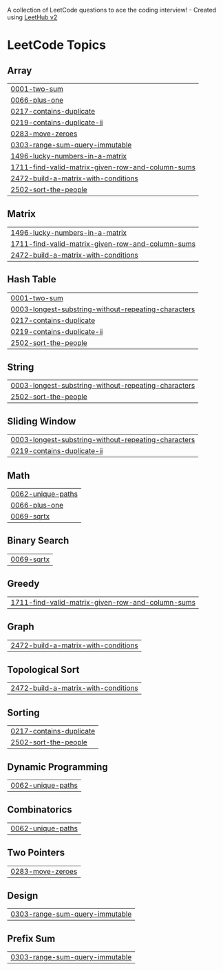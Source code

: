 A collection of LeetCode questions to ace the coding interview! - Created using [LeetHub v2](https://github.com/arunbhardwaj/LeetHub-2.0)
<!---LeetCode Topics Start-->
# LeetCode Topics
## Array
|  |
| ------- |
| [0001-two-sum](https://github.com/Saranam-Sowmya-2004/leetcode/tree/master/0001-two-sum) |
| [0066-plus-one](https://github.com/Saranam-Sowmya-2004/leetcode/tree/master/0066-plus-one) |
| [0217-contains-duplicate](https://github.com/Saranam-Sowmya-2004/leetcode/tree/master/0217-contains-duplicate) |
| [0219-contains-duplicate-ii](https://github.com/Saranam-Sowmya-2004/leetcode/tree/master/0219-contains-duplicate-ii) |
| [0283-move-zeroes](https://github.com/Saranam-Sowmya-2004/leetcode/tree/master/0283-move-zeroes) |
| [0303-range-sum-query-immutable](https://github.com/Saranam-Sowmya-2004/leetcode/tree/master/0303-range-sum-query-immutable) |
| [1496-lucky-numbers-in-a-matrix](https://github.com/Saranam-Sowmya-2004/leetcode/tree/master/1496-lucky-numbers-in-a-matrix) |
| [1711-find-valid-matrix-given-row-and-column-sums](https://github.com/Saranam-Sowmya-2004/leetcode/tree/master/1711-find-valid-matrix-given-row-and-column-sums) |
| [2472-build-a-matrix-with-conditions](https://github.com/Saranam-Sowmya-2004/leetcode/tree/master/2472-build-a-matrix-with-conditions) |
| [2502-sort-the-people](https://github.com/Saranam-Sowmya-2004/leetcode/tree/master/2502-sort-the-people) |
## Matrix
|  |
| ------- |
| [1496-lucky-numbers-in-a-matrix](https://github.com/Saranam-Sowmya-2004/leetcode/tree/master/1496-lucky-numbers-in-a-matrix) |
| [1711-find-valid-matrix-given-row-and-column-sums](https://github.com/Saranam-Sowmya-2004/leetcode/tree/master/1711-find-valid-matrix-given-row-and-column-sums) |
| [2472-build-a-matrix-with-conditions](https://github.com/Saranam-Sowmya-2004/leetcode/tree/master/2472-build-a-matrix-with-conditions) |
## Hash Table
|  |
| ------- |
| [0001-two-sum](https://github.com/Saranam-Sowmya-2004/leetcode/tree/master/0001-two-sum) |
| [0003-longest-substring-without-repeating-characters](https://github.com/Saranam-Sowmya-2004/leetcode/tree/master/0003-longest-substring-without-repeating-characters) |
| [0217-contains-duplicate](https://github.com/Saranam-Sowmya-2004/leetcode/tree/master/0217-contains-duplicate) |
| [0219-contains-duplicate-ii](https://github.com/Saranam-Sowmya-2004/leetcode/tree/master/0219-contains-duplicate-ii) |
| [2502-sort-the-people](https://github.com/Saranam-Sowmya-2004/leetcode/tree/master/2502-sort-the-people) |
## String
|  |
| ------- |
| [0003-longest-substring-without-repeating-characters](https://github.com/Saranam-Sowmya-2004/leetcode/tree/master/0003-longest-substring-without-repeating-characters) |
| [2502-sort-the-people](https://github.com/Saranam-Sowmya-2004/leetcode/tree/master/2502-sort-the-people) |
## Sliding Window
|  |
| ------- |
| [0003-longest-substring-without-repeating-characters](https://github.com/Saranam-Sowmya-2004/leetcode/tree/master/0003-longest-substring-without-repeating-characters) |
| [0219-contains-duplicate-ii](https://github.com/Saranam-Sowmya-2004/leetcode/tree/master/0219-contains-duplicate-ii) |
## Math
|  |
| ------- |
| [0062-unique-paths](https://github.com/Saranam-Sowmya-2004/leetcode/tree/master/0062-unique-paths) |
| [0066-plus-one](https://github.com/Saranam-Sowmya-2004/leetcode/tree/master/0066-plus-one) |
| [0069-sqrtx](https://github.com/Saranam-Sowmya-2004/leetcode/tree/master/0069-sqrtx) |
## Binary Search
|  |
| ------- |
| [0069-sqrtx](https://github.com/Saranam-Sowmya-2004/leetcode/tree/master/0069-sqrtx) |
## Greedy
|  |
| ------- |
| [1711-find-valid-matrix-given-row-and-column-sums](https://github.com/Saranam-Sowmya-2004/leetcode/tree/master/1711-find-valid-matrix-given-row-and-column-sums) |
## Graph
|  |
| ------- |
| [2472-build-a-matrix-with-conditions](https://github.com/Saranam-Sowmya-2004/leetcode/tree/master/2472-build-a-matrix-with-conditions) |
## Topological Sort
|  |
| ------- |
| [2472-build-a-matrix-with-conditions](https://github.com/Saranam-Sowmya-2004/leetcode/tree/master/2472-build-a-matrix-with-conditions) |
## Sorting
|  |
| ------- |
| [0217-contains-duplicate](https://github.com/Saranam-Sowmya-2004/leetcode/tree/master/0217-contains-duplicate) |
| [2502-sort-the-people](https://github.com/Saranam-Sowmya-2004/leetcode/tree/master/2502-sort-the-people) |
## Dynamic Programming
|  |
| ------- |
| [0062-unique-paths](https://github.com/Saranam-Sowmya-2004/leetcode/tree/master/0062-unique-paths) |
## Combinatorics
|  |
| ------- |
| [0062-unique-paths](https://github.com/Saranam-Sowmya-2004/leetcode/tree/master/0062-unique-paths) |
## Two Pointers
|  |
| ------- |
| [0283-move-zeroes](https://github.com/Saranam-Sowmya-2004/leetcode/tree/master/0283-move-zeroes) |
## Design
|  |
| ------- |
| [0303-range-sum-query-immutable](https://github.com/Saranam-Sowmya-2004/leetcode/tree/master/0303-range-sum-query-immutable) |
## Prefix Sum
|  |
| ------- |
| [0303-range-sum-query-immutable](https://github.com/Saranam-Sowmya-2004/leetcode/tree/master/0303-range-sum-query-immutable) |
<!---LeetCode Topics End-->